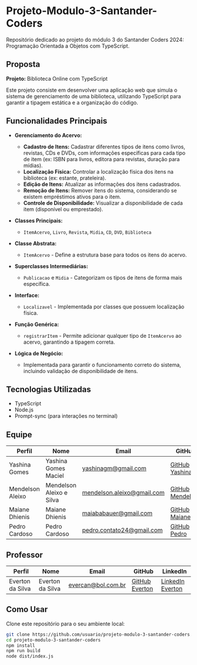 # Projeto-Modulo-3-Santander-Coders

Repositório dedicado ao projeto do módulo 3 do Santander Coders 2024: Programação Orientada a Objetos com TypeScript.

## Proposta

**Projeto:** Biblioteca Online com TypeScript

Este projeto consiste em desenvolver uma aplicação web que simula o sistema de gerenciamento de uma biblioteca, utilizando TypeScript para garantir a tipagem estática e a organização do código.

## Funcionalidades Principais

- **Gerenciamento do Acervo:**
  - **Cadastro de Itens:** Cadastrar diferentes tipos de itens como livros, revistas, CDs e DVDs, com informações específicas para cada tipo de item (ex: ISBN para livros, editora para revistas, duração para mídias).
  - **Localização Física:** Controlar a localização física dos itens na biblioteca (ex: estante, prateleira).
  - **Edição de Itens:** Atualizar as informações dos itens cadastrados.
  - **Remoção de Itens:** Remover itens do sistema, considerando se existem empréstimos ativos para o item.
  - **Controle de Disponibilidade:** Visualizar a disponibilidade de cada item (disponível ou emprestado).

- **Classes Principais:**
  - `ItemAcervo`, `Livro`, `Revista`, `Midia`, `CD`, `DVD`, `Biblioteca`

- **Classe Abstrata:**
  - `ItemAcervo` - Define a estrutura base para todos os itens do acervo.

- **Superclasses Intermediárias:**
  - `Publicacao` e `Midia` - Categorizam os tipos de itens de forma mais específica.

- **Interface:**
  - `Localizavel` - Implementada por classes que possuem localização física.

- **Função Genérica:**
  - `registrarItem` - Permite adicionar qualquer tipo de `ItemAcervo` ao acervo, garantindo a tipagem correta.

- **Lógica de Negócio:**
  - Implementada para garantir o funcionamento correto do sistema, incluindo validação de disponibilidade de itens.

## Tecnologias Utilizadas

- TypeScript
- Node.js
- Prompt-sync (para interações no terminal)

## Equipe

| Perfil         | Nome                        | Email                        | GitHub                          | LinkedIn                   |
|----------------|-----------------------------|------------------------------|---------------------------------|----------------------------|
| Yashina Gomes  | Yashina Gomes Maciel         | yashinagm@gmail.com           | [GitHub Yashina](https://github.com/YashinaGomes/)              | [LinkedIn Yashina](#)       |
| Mendelson Aleixo | Mendelson Aleixo e Silva    | mendelson.aleixo@gmail.com    | [GitHub Mendelson](#)            | [LinkedIn Mendelson](#)     |
| Maiane Dhienis | Maiane Dhienis               | maiababauer@gmail.com    | [GitHub Maiane](#)               | [LinkedIn Maiane](#)        |
| Pedro Cardoso  | Pedro Cardoso                | pedro.contato24@gmail.com     | [GitHub Pedro](#)                | [LinkedIn Pedro](#)         |

## Professor

| Perfil         | Nome                        | Email                        |  GitHub                          | LinkedIn                   |
|----------------|-----------------------------|------------------------------|---------------------------------|----------------------------|
| Everton da Silva | Everton da Silva           | evercan@bol.com.br            | [GitHub Everton](#)              | [LinkedIn Everton](#)       |

## Como Usar

Clone este repositório para o seu ambiente local:

```bash
git clone https://github.com/usuario/projeto-modulo-3-santander-coders.git
cd projeto-modulo-3-santander-coders
npm install
npm run build
node dist/index.js
